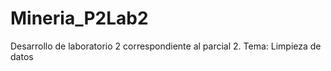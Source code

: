 # Mineria_P2Lab2
Desarrollo de laboratorio 2  correspondiente al parcial 2. Tema: Limpieza de datos
